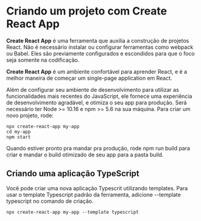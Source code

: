  # Criando um projeto com Create React App

**Create React App** é uma ferramenta que auxilia a construção de projetos React. Não é necessário instalar ou configurar ferramentas como webpack ou Babel. Eles são previamente configurados e escondidos para que o foco seja somente na codificação.

**Create React App** é um ambiente confortável para aprender React, e é a melhor maneira de começar um single-page application em React.

Além de configurar seu ambiente de desenvolvimento para utilizar as funcionalidades mais recentes do JavaScript, ele fornece uma experiência de desenvolvimento agradável, e otimiza o seu app para produção. Será necessário ter Node >= 10.16 e npm >= 5.6 na sua máquina. Para criar um novo projeto, rode:

```
npx create-react-app my-app
cd my-app
npm start
```

Quando estiver pronto pra mandar pra produção, rode npm run build para criar e mandar o build otimizado de seu app para a pasta build.

## Criando uma aplicação TypeScript

Você pode criar uma nova aplicação Typescrit utilizando templates. Para usar o template Typescript padrão da ferramenta, adicione --template typescript no comando de criação.

```
npx create-react-app my-app --template typescript
```
